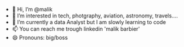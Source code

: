- 👋 Hi, I’m @malik
- 👀 I’m interested in tech, photgraphy, aviation, astronomy, travels....
- 🌱 I’m currently a data Analyst but I am slowly learning to code 
- 📫 You can reach me trough linkedin 'malik barbier'
- 😄 Pronouns: big/boss


